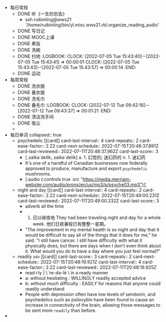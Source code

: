 - 每日常规
	- DONE 听《一生的忠告》
		- ssh ruibinling@wws21 '/home/ruibinling/bin/yl.misc.wws21.rbl.organize_reading_audio'
	- DONE 写日记
	- DONE MOOC上课
	- DONE 煮饭
	- DONE 洗碗
	- DONE 扫地
	  :LOGBOOK:
	  CLOCK: [2022-07-05 Tue 15:43:40]--[2022-07-05 Tue 15:43:41] =>  00:00:01
	  CLOCK: [2022-07-05 Tue 15:43:43]--[2022-07-05 Tue 15:43:57] =>  00:00:14
	  :END:
	- DONE 运动
- 每周常规
	- DONE 洗衣服
	- DONE 叠衣服
	- DONE 洗毛巾
	- DONE 叠毛巾
	  :LOGBOOK:
	  CLOCK: [2022-07-12 Tue 09:42:16]--[2022-07-12 Tue 09:43:37] =>  00:01:21
	  :END:
	- DONE 清洁洗手间
	- DONE 吸尘
	-
- 每日单词
  collapsed:: true
	- psychedelic [[card]]
	  card-last-interval:: 4
	  card-repeats:: 2
	  card-ease-factor:: 2.22
	  card-next-schedule:: 2022-07-15T20:48:37.891Z
	  card-last-reviewed:: 2022-07-11T20:48:37.962Z
	  card-last-score:: 3
		- [ˏsaIkә\`dєlIk;ˏsaikә\`delik]
		  a. 1. 幻觉的; 迷幻药的
		  n. 1. 迷幻药
		- It's one of a handful of Canadian businesses now federally approved to produce, manufacture and export `psychedelic` mushrooms.
		- [:audio {:controls true :src "https://media.merriam-webster.com/audio/prons/en/us/mp3/p/psyche03.mp3"}]`
	- night and day [[card]]
	  card-last-interval:: 4
	  card-repeats:: 2
	  card-ease-factor:: 2.22
	  card-next-schedule:: 2022-07-15T20:49:00.231Z
	  card-last-reviewed:: 2022-07-11T20:49:00.232Z
	  card-last-score:: 3
		- adverb   all the time
		- 1. 日以继夜地
		  They had been traveling night and day for a whole week. 他们日夜兼程已有整整一星期。
		- "The improvement in my mental health is so night and day that it would be difficult to say all of the things that it does for me," he said. 
		  "I still have cancer. I still have difficulty with what it physically does, but there are days when I don't even think about it. What would you do to have a day where you just feel normal?”
	- readily `adv` [[card]]
	  card-last-score:: 3
	  card-repeats:: 2
	  card-next-schedule:: 2022-07-15T20:48:19.921Z
	  card-last-interval:: 4
	  card-ease-factor:: 2.22
	  card-last-reviewed:: 2022-07-11T20:48:19.925Z
		- read·​i·​ly | \ ˈre-də-lē  \   in a ready manner
		- a: without hesitating : WILLINGLY
		  readily accepted advice
		- b: without much difficulty : EASILY
		  for reasons that anyone could readily understand
		- People with depression often have low levels of serotonin, and psychedelics such as psilocybin have been found to cause an increase in connectivity of the brain, allowing those messages to be sent more `readily` than before.
-